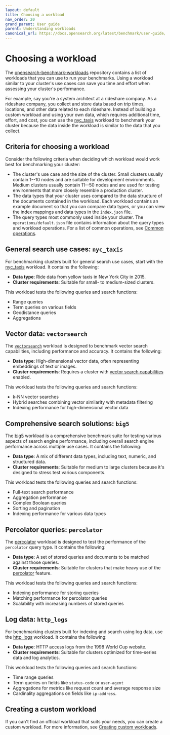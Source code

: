 ```yaml
---
layout: default
title: Choosing a workload
nav_order: 20
grand_parent: User guide
parent: Understanding workloads
canonical_url: https://docs.opensearch.org/latest/benchmark/user-guide/understanding-workloads/choosing-a-workload/
---
```


# Choosing a workload

The [opensearch-benchmark-workloads](https://github.com/opensearch-project/opensearch-benchmark-workloads) repository contains a list of workloads that you can use to run your benchmarks. Using a workload similar to your cluster's use cases can save you time and effort when assessing your cluster's performance. 

For example, say you're a system architect at a rideshare company. As a rideshare company, you collect and store data based on trip times, locations, and other data related to each rideshare. Instead of building a custom workload and using your own data, which requires additional time, effort, and cost, you can use the [nyc_taxis](https://github.com/opensearch-project/opensearch-benchmark-workloads/tree/main/nyc_taxis) workload to benchmark your cluster because the data inside the workload is similar to the data that you collect. 

## Criteria for choosing a workload

Consider the following criteria when deciding which workload would work best for benchmarking your cluster:

- The cluster's use case and the size of the cluster. Small clusters usually contain 1--10 nodes and are suitable for development environments. Medium clusters usually contain 11--50 nodes and are used for testing environments that more closely resemble a production cluster. 
- The data types that your cluster uses compared to the data structure of the documents contained in the workload. Each workload contains an example document so that you can compare data types, or you can view the index mappings and data types in the `index.json` file.
- The query types most commonly used inside your cluster. The `operations/default.json` file contains information about the query types and workload operations. For a list of common operations, see [Common operations]({{site.url}}{{site.baseurl}}/benchmark/user-guide/understanding-workloads/common-operations/).

## General search use cases: `nyc_taxis`

For benchmarking clusters built for general search use cases, start with the [nyc_taxis](https://github.com/opensearch-project/opensearch-benchmark-workloads/tree/main/nyc_taxis) workload. It contains the following:

- **Data type**: Ride data from yellow taxis in New York City in 2015.
- **Cluster requirements**: Suitable for small- to medium-sized clusters.

This workload tests the following queries and search functions:

- Range queries
- Term queries on various fields
- Geodistance queries
- Aggregations

## Vector data: `vectorsearch`

The [`vectorsearch`](https://github.com/opensearch-project/opensearch-benchmark-workloads/tree/main/vectorsearch) workload is designed to benchmark vector search capabilities, including performance and accuracy. It contains the following:

- **Data type**: High-dimensional vector data, often representing embeddings of text or images.
- **Cluster requirements**: Requires a cluster with [vector search capabilities]({{site.url}}{{site.baseurl}}/vector-search/) enabled.

This workload tests the following queries and search functions:

- k-NN vector searches
- Hybrid searches combining vector similarity with metadata filtering
- Indexing performance for high-dimensional vector data

## Comprehensive search solutions: `big5`

The [big5](https://github.com/opensearch-project/opensearch-benchmark-workloads/tree/main/big5) workload is a comprehensive benchmark suite for testing various aspects of search engine performance, including overall search engine performance across multiple use cases. It contains the following:

- **Data type**: A mix of different data types, including text, numeric, and structured data.
- **Cluster requirements**: Suitable for medium to large clusters because it's designed to stress test various components.

This workload tests the following queries and search functions:

- Full-text search performance
- Aggregation performance
- Complex Boolean queries
- Sorting and pagination
- Indexing performance for various data types

## Percolator queries: `percolator`

The [percolator](https://github.com/opensearch-project/opensearch-benchmark-workloads/tree/main/percolator) workload is designed to test the performance of the `percolator` query type. It contains the following:

- **Data type**: A set of stored queries and documents to be matched against those queries.
- **Cluster requirements**: Suitable for clusters that make heavy use of the [percolator]({{site.url}}{{site.baseurl}}/field-types/supported-field-types/percolator/) feature.

This workload tests the following queries and search functions:

- Indexing performance for storing queries
- Matching performance for percolator queries
- Scalability with increasing numbers of stored queries

## Log data: `http_logs`

For benchmarking clusters built for indexing and search using log data, use the [http_logs](https://github.com/opensearch-project/opensearch-benchmark-workloads/tree/main/http_logs) workload. It contains the following:

- **Data type**: HTTP access logs from the 1998 World Cup website.
- **Cluster requirements**: Suitable for clusters optimized for time-series data and log analytics.

This workload tests the following queries and search functions:

- Time range queries
- Term queries on fields like `status-code` or `user-agent`
- Aggregations for metrics like request count and average response size
- Cardinality aggregations on fields like `ip-address`.

## Creating a custom workload

If you can't find an official workload that suits your needs, you can create a custom workload. For more information, see [Creating custom workloads]({{site.url}}{{site.baseurl}}/benchmark/user-guide/working-with-workloads/creating-custom-workloads/).
